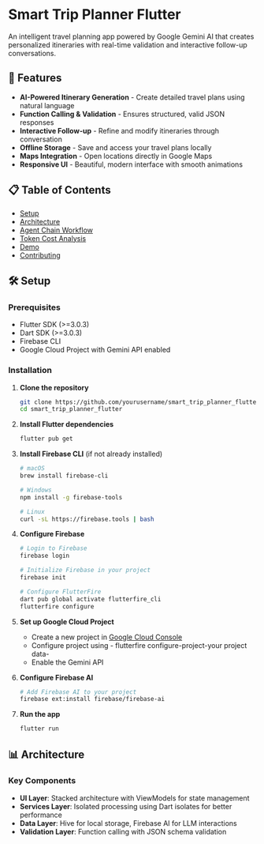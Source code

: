 # Smart Trip Planner Flutter

An intelligent travel planning app powered by Google Gemini AI that creates personalized itineraries with real-time validation and interactive follow-up conversations.

## 🎯 Features

- **AI-Powered Itinerary Generation** - Create detailed travel plans using natural language
- **Function Calling & Validation** - Ensures structured, valid JSON responses
- **Interactive Follow-up** - Refine and modify itineraries through conversation
- **Offline Storage** - Save and access your travel plans locally
- **Maps Integration** - Open locations directly in Google Maps
- **Responsive UI** - Beautiful, modern interface with smooth animations

## 📋 Table of Contents

- [Setup](#setup)
- [Architecture](#architecture)
- [Agent Chain Workflow](#agent-chain-workflow)
- [Token Cost Analysis](#token-cost-analysis)
- [Demo](#demo)
- [Contributing](#contributing)

## 🛠️ Setup

### Prerequisites

- Flutter SDK (>=3.0.3)
- Dart SDK (>=3.0.3)
- Firebase CLI
- Google Cloud Project with Gemini API enabled

### Installation

1. **Clone the repository**
   ```bash
   git clone https://github.com/yourusername/smart_trip_planner_flutter.git
   cd smart_trip_planner_flutter
   ```

2. **Install Flutter dependencies**
   ```bash
   flutter pub get
   ```

3. **Install Firebase CLI** (if not already installed)
   ```bash
   # macOS
   brew install firebase-cli
   
   # Windows
   npm install -g firebase-tools
   
   # Linux
   curl -sL https://firebase.tools | bash
   ```

4. **Configure Firebase**
   ```bash
   # Login to Firebase
   firebase login
   
   # Initialize Firebase in your project
   firebase init
   
   # Configure FlutterFire
   dart pub global activate flutterfire_cli
   flutterfire configure
   ```

5. **Set up Google Cloud Project**
   - Create a new project in [Google Cloud Console](https://console.cloud.google.com/)
   - Configure project using - flutterfire configure-project-your project data-
   - Enable the Gemini API

6. **Configure Firebase AI**
   ```bash
   # Add Firebase AI to your project
   firebase ext:install firebase/firebase-ai
   ```

7. **Run the app**
   ```bash
   flutter run
   ```


## 📊 Architecture



### Key Components

- **UI Layer**: Stacked architecture with ViewModels for state management
- **Services Layer**: Isolated processing using Dart isolates for better performance
- **Data Layer**: Hive for local storage, Firebase AI for LLM interactions
- **Validation Layer**: Function calling with JSON schema validation

